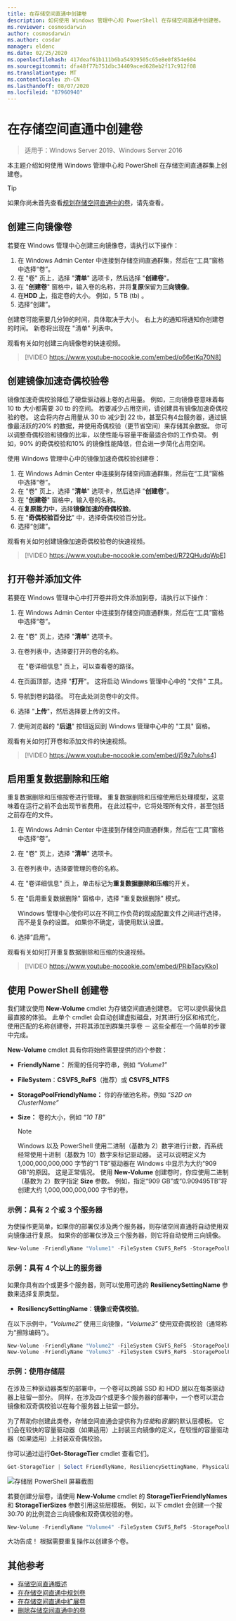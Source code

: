 ```yaml
---
title: 在存储空间直通中创建卷
description: 如何使用 Windows 管理中心和 PowerShell 在存储空间直通中创建卷。
ms.reviewer: cosmosdarwin
author: cosmosdarwin
ms.author: cosdar
manager: eldenc
ms.date: 02/25/2020
ms.openlocfilehash: 417deaf61b111b6ba54939505c65e8e0f854e604
ms.sourcegitcommit: dfa48f77b751dbc34409aced628eb2f17c912f08
ms.translationtype: MT
ms.contentlocale: zh-CN
ms.lasthandoff: 08/07/2020
ms.locfileid: "87960940"
---
```

# <a name="creating-volumes-in-storage-spaces-direct"></a>在存储空间直通中创建卷

> 适用于：Windows Server 2019、Windows Server 2016

本主题介绍如何使用 Windows 管理中心和 PowerShell 在存储空间直通群集上创建卷。

> [!TIP]
> 如果你尚未首先查看[规划存储空间直通中的卷](plan-volumes.md)，请先查看。

## <a name="create-a-three-way-mirror-volume"></a>创建三向镜像卷

若要在 Windows 管理中心创建三向镜像卷，请执行以下操作：

1. 在 Windows Admin Center 中连接到存储空间直通群集，然后在“工具”窗格中选择“卷”。 
2. 在 "卷" 页上，选择 "**清单**" 选项卡，然后选择 "**创建卷**"。
3. 在 "**创建卷**" 窗格中，输入卷的名称，并将**复原**保留为**三向镜像**。
4. 在**HDD 上**，指定卷的大小。 例如，5 TB (tb) 。
5. 选择“创建”。

创建卷可能需要几分钟的时间，具体取决于大小。 右上方的通知将通知你创建卷的时间。 新卷将出现在 "清单" 列表中。

观看有关如何创建三向镜像卷的快速视频。

> [!VIDEO https://www.youtube-nocookie.com/embed/o66etKq70N8]

## <a name="create-a-mirror-accelerated-parity-volume"></a>创建镜像加速奇偶校验卷

镜像加速奇偶校验降低了硬盘驱动器上卷的占用量。 例如，三向镜像卷意味着每 10 tb 大小都需要 30 tb 的空间。 若要减少占用空间，请创建具有镜像加速奇偶校验的卷。 这会将内存占用量从 30 tb 减少到 22 tb，甚至只有4台服务器，通过镜像最活跃的20% 的数据，并使用奇偶校验（更节省空间）来存储其余数据。 你可以调整奇偶校验和镜像的比率，以使性能与容量平衡最适合你的工作负荷。 例如，90% 的奇偶校验和10% 的镜像性能降低，但会进一步简化占用空间。

使用 Windows 管理中心中的镜像加速奇偶校验创建卷：

1. 在 Windows Admin Center 中连接到存储空间直通群集，然后在“工具”窗格中选择“卷”。 
2. 在 "卷" 页上，选择 "**清单**" 选项卡，然后选择 "**创建卷**"。
3. 在 "**创建卷**" 窗格中，输入卷的名称。
4. 在**复原能力**中，选择**镜像加速的奇偶校验**。
5. 在 "**奇偶校验百分比**" 中，选择奇偶校验百分比。
6. 选择“创建”。

观看有关如何创建镜像加速奇偶校验卷的快速视频。

> [!VIDEO https://www.youtube-nocookie.com/embed/R72QHudqWpE]

## <a name="open-volume-and-add-files"></a>打开卷并添加文件

若要在 Windows 管理中心中打开卷并将文件添加到卷，请执行以下操作：

1. 在 Windows Admin Center 中连接到存储空间直通群集，然后在“工具”窗格中选择“卷”。 
2. 在 "卷" 页上，选择 "**清单**" 选项卡。
2. 在卷列表中，选择要打开的卷的名称。

    在 "卷详细信息" 页上，可以查看卷的路径。

4. 在页面顶部，选择 "**打开**"。 这将启动 Windows 管理中心中的 "文件" 工具。
5. 导航到卷的路径。 可在此处浏览卷中的文件。
6. 选择 "**上传**"，然后选择要上传的文件。
7. 使用浏览器的 "**后退**" 按钮返回到 Windows 管理中心中的 "工具" 窗格。

观看有关如何打开卷和添加文件的快速视频。

> [!VIDEO https://www.youtube-nocookie.com/embed/j59z7ulohs4]

## <a name="turn-on-deduplication-and-compression"></a>启用重复数据删除和压缩

重复数据删除和压缩按卷进行管理。 重复数据删除和压缩使用后处理模型，这意味着在运行之前不会出现节省费用。 在此过程中，它将处理所有文件，甚至包括之前存在的文件。

1. 在 Windows Admin Center 中连接到存储空间直通群集，然后在“工具”窗格中选择“卷”。 
2. 在 "卷" 页上，选择 "**清单**" 选项卡。
3. 在卷列表中，选择要管理的卷的名称。
4. 在 "卷详细信息" 页上，单击标记为**重复数据删除和压缩**的开关。
5. 在 "启用重复数据删除" 窗格中，选择 "重复数据删除" 模式。

    Windows 管理中心使你可以在不同工作负荷的现成配置文件之间进行选择，而不是复杂的设置。 如果你不确定，请使用默认设置。

6. 选择“启用”。

观看有关如何打开重复数据删除和压缩的快速视频。

> [!VIDEO https://www.youtube-nocookie.com/embed/PRibTacyKko]

## <a name="create-volumes-using-powershell"></a>使用 PowerShell 创建卷

我们建议使用 **New-Volume** cmdlet 为存储空间直通创建卷。 它可以提供最快且最直接的体验。 此单个 cmdlet 会自动创建虚拟磁盘，对其进行分区和格式化，使用匹配的名称创建卷，并将其添加到群集共享卷 － 这些全都在一个简单的步骤中完成。

**New-Volume** cmdlet 具有你将始终需要提供的四个参数：

- **FriendlyName：** 所需的任何字符串，例如 *“Volume1”*
- **FileSystem**：**CSVFS_ReFS**（推荐）或 **CSVFS_NTFS**
- **StoragePoolFriendlyName：** 你的存储池名称，例如 *“S2D on ClusterName”*
- **Size：** 卷的大小，例如 *“10 TB”*

   > [!NOTE]
   > Windows 以及 PowerShell 使用二进制（基数为 2）数字进行计数，而系统经常使用十进制（基数为 10）数字来标记驱动器。 这可以说明定义为 1,000,000,000,000 字节的“1 TB”驱动器在 Windows 中显示为大约“909 GB”的原因。 这是正常情况。 使用 **New-Volume** 创建卷时，你应使用二进制（基数为 2）数字指定 **Size** 参数。 例如，指定“909 GB”或“0.909495TB”将创建大约 1,000,000,000,000 字节的卷。

### <a name="example-with-2-or-3-servers"></a>示例：具有 2 个或 3 个服务器

为使操作更简单，如果你的部署仅涉及两个服务器，则存储空间直通将自动使用双向镜像进行复原。 如果你的部署仅涉及三个服务器，则它将自动使用三向镜像。

```PowerShell
New-Volume -FriendlyName "Volume1" -FileSystem CSVFS_ReFS -StoragePoolFriendlyName S2D* -Size 1TB
```

### <a name="example-with-4-servers"></a>示例：具有 4 个以上的服务器

如果你具有四个或更多个服务器，则可以使用可选的 **ResiliencySettingName** 参数来选择复原类型。

-   **ResiliencySettingName**：**镜像**或**奇偶校验**。

在以下示例中，*“Volume2”* 使用三向镜像，*“Volume3”* 使用双奇偶校验（通常称为“擦除编码”）。

```PowerShell
New-Volume -FriendlyName "Volume2" -FileSystem CSVFS_ReFS -StoragePoolFriendlyName S2D* -Size 1TB -ResiliencySettingName Mirror
New-Volume -FriendlyName "Volume3" -FileSystem CSVFS_ReFS -StoragePoolFriendlyName S2D* -Size 1TB -ResiliencySettingName Parity
```

### <a name="example-using-storage-tiers"></a>示例：使用存储层

在涉及三种驱动器类型的部署中，一个卷可以跨越 SSD 和 HDD 层以在每类驱动器上驻留一部分。 同样，在涉及四个或更多个服务器的部署中，一个卷可以混合镜像和双奇偶校验以在每个服务器上驻留一部分。

为了帮助你创建此类卷，存储空间直通会提供称为*性能*和*容量*的默认层模板。 它们会在较快的容量驱动器（如果适用）上封装三向镜像的定义，在较慢的容量驱动器（如果适用）上封装双奇偶校验。

你可以通过运行**Get-StorageTier** cmdlet 查看它们。

```PowerShell
Get-StorageTier | Select FriendlyName, ResiliencySettingName, PhysicalDiskRedundancy
```

![存储层 PowerShell 屏幕截图](media/creating-volumes/storage-tiers-screenshot.png)

若要创建分层卷，请使用 **New-Volume** cmdlet 的 **StorageTierFriendlyNames** 和 **StorageTierSizes** 参数引用这些层模板。 例如，以下 cmdlet 会创建一个按 30:70 的比例混合三向镜像和双奇偶校验的卷。

```PowerShell
New-Volume -FriendlyName "Volume4" -FileSystem CSVFS_ReFS -StoragePoolFriendlyName S2D* -StorageTierFriendlyNames Performance, Capacity -StorageTierSizes 300GB, 700GB
```

大功告成！ 根据需要重复操作以创建多个卷。

## <a name="additional-references"></a>其他参考

- [存储空间直通概述](storage-spaces-direct-overview.md)
- [在存储空间直通中规划卷](plan-volumes.md)
- [在存储空间直通中扩展卷](resize-volumes.md)
- [删除存储空间直通中的卷](delete-volumes.md)
